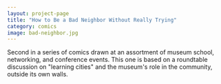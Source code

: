 ```yaml
---
layout: project-page
title: "How to Be a Bad Neighbor Without Really Trying"
category: comics
image: bad-neighbor.jpg
---
```

Second in a series of comics drawn at an assortment of museum school, networking, and conference events. This one is based on a roundtable discussion on "learning cities" and the museum's role in the community, outside its own walls.